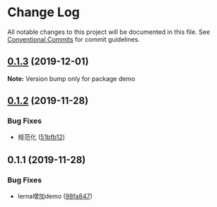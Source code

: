 # Change Log

All notable changes to this project will be documented in this file.
See [Conventional Commits](https://conventionalcommits.org) for commit guidelines.

## [0.1.3](https://github.com/FoxDaxian/oneForAll/compare/demo@0.1.2...demo@0.1.3) (2019-12-01)

**Note:** Version bump only for package demo





## [0.1.2](https://github.com/FoxDaxian/oneForAll/compare/demo@0.1.1...demo@0.1.2) (2019-11-28)


### Bug Fixes

* 规范化 ([51bfb12](https://github.com/FoxDaxian/oneForAll/commit/51bfb12bfdf87875e0e2e39193a0d24c74893be7))





## 0.1.1 (2019-11-28)


### Bug Fixes

* lerna增加demo ([98fa847](https://github.com/FoxDaxian/oneForAll/commit/98fa8478cb9d2b6a0d467a4f32d72c47dbef0eed))
